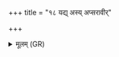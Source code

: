 +++
title = "१८ यद्य् अस्य् अप्सरावीर्"

+++
<details><summary>मूलम् (GR)</summary>

यद्य् अस्य् अप्सरावीर्  
यदि त्वा रक्षो अग्रभीत् ।  
तस्मा अपप्लवं हविर्  
मनसा जुहोमि ते ॥
</details>
